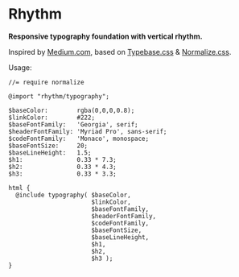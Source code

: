 # Rhythm

**Responsive typography foundation with vertical rhythm.**

Inspired by [Medium.com](https://medium.com/), based on [Typebase.css](http://devinhunt.github.io/typebase.css/) & [Normalize.css](http://necolas.github.io/normalize.css/).

Usage:

    //= require normalize

    @import "rhythm/typography";

    $baseColor:        rgba(0,0,0,0.8);
    $linkColor:        #222;
    $baseFontFamily:   'Georgia', serif;
    $headerFontFamily: 'Myriad Pro', sans-serif;
    $codeFontFamily:   'Monaco', monospace;
    $baseFontSize:     20;
    $baseLineHeight:   1.5;
    $h1:               0.33 * 7.3;
    $h2:               0.33 * 4.3;
    $h3:               0.33 * 3.3;

    html {
      @include typography( $baseColor,
                           $linkColor,
                           $baseFontFamily,
                           $headerFontFamily,
                           $codeFontFamily,
                           $baseFontSize,
                           $baseLineHeight,
                           $h1,
                           $h2,
                           $h3 );
    }

